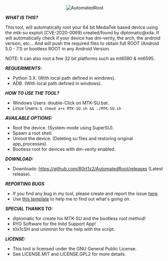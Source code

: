 <p align="center">
  <img src="https://github.com/R0rt1z2/AutomatedRoot/blob/master/files/images/banner.PNG?raw=true" alt="AutomatedRoot"/>
</p>

***WHAT IS THIS?***

This tool, will automatically root your 64 bit MediaTek based device using the mtk-su exploit (CVE-2020-0069) created/found by diplomatic@xda.
It will automatically check if your device has dm-verity, the arch, the android version, etc... And will push the required files to obtain full ROOT (Android 5.0 - 7.1) or bootless ROOT in any Android Version.

NOTE: It can also root a few 32 bit platforms such as mt6580 & mt6595.

***REQUERIMENTS:***
* Python 3.X. (With local path defined in windows).
* ADB. (With local path defined in windows).

***HOW TO USE THE TOOL?***
* Windows Users: double-Click on MTK-SU.bat.
* Linux Users: ```$ chmod a+x MTK-SU.sh && ./MTK-SU.sh```

***AVAILABLE OPTIONS:***
* Root the device. (System-mode using SuperSU).
* Spawn a root shell.
* Unroot the device. (Deleting su files and restoring original app_processes).
* Bootless root for devices with dm-verity enabled.

***DOWNLOAD:***
* Downloads: https://github.com/R0rt1z2/AutomatedRoot/releases (Latest release).

***REPORTING BUGS***
* If you find any bug in my tool, please create and report the issue [here](https://github.com/R0rt1z2/AutomatedRoot/issues).
* Use [this template](https://github.com/R0rt1z2/AutomatedRoot/blob/master/files/images/bugreport_template.md) to help me to find out what's going on. 

***SPECIAL THANKS TO:***
* diplomatic for create his MTK-SU and the bootless root method!
* RYO Software for the Initd Support App!
* t0x1cSH and uniminin for the help with the script.

***LICENSE:***
* This tool is licensed under the GNU General Public License.
* See LICENSE.MIT and LICENSE.GPL2 for more details.
